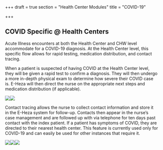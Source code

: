 +++
draft = true
section = "Health Center Modules"
title = "COVID-19"

+++
## **COVID Specific @ Health Centers**

Acute Illness encounters at both the Health Center and CHW level accommodate for a COVID-19 diagnosis. At the Health Center level, this specific flow allows for rapid testing, medication distribution, and contact tracing.

When a patient is suspected of having COVID at the Health Center level, they will be given a rapid test to confirm a diagnosis. They will then undergo a more in-depth physical exam to determine how severe their COVID case is. E-Heza will then direct the nurse on the appropriate next steps and medication distribution (if applicable).

![](/uploads/yes.png)![](/uploads/ammox.png)

Contact tracing allows the nurse to collect contact information and store it in the E-Heza system for follow-up. Contacts then appear in the nurse’s case management and are followed up with via telephone for ten days past contact with the index patient. If a patient has symptoms of COVID, they are directed to their nearest health center. This feature is currently used only for COVID-19 and can easily be used for other instances that require it.

![](/uploads/contract-tracing.png)![](/uploads/contact-tracing-copy.png)![](/uploads/case-management-health-center.png)
